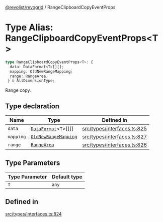 [@revolist/revogrid](README.md) / RangeClipboardCopyEventProps

# Type Alias: RangeClipboardCopyEventProps\<T\>

```ts
type RangeClipboardCopyEventProps<T>: {
  data: DataFormat<T>[][];
  mapping: OldNewRangeMapping;
  range: RangeArea;
 } & AllDimensionType;
```

Range copy.

## Type declaration

| Name | Type | Defined in |
| ------ | ------ | ------ |
| `data` | [`DataFormat`](TypeAlias.DataFormat.md)\<`T`\>[][] | [src/types/interfaces.ts:825](https://github.com/revolist/revogrid/blob/13653d8ee505d63a363463d1b61354eec56320a1/src/types/interfaces.ts#L825) |
| `mapping` | [`OldNewRangeMapping`](TypeAlias.OldNewRangeMapping.md) | [src/types/interfaces.ts:827](https://github.com/revolist/revogrid/blob/13653d8ee505d63a363463d1b61354eec56320a1/src/types/interfaces.ts#L827) |
| `range` | [`RangeArea`](TypeAlias.RangeArea.md) | [src/types/interfaces.ts:826](https://github.com/revolist/revogrid/blob/13653d8ee505d63a363463d1b61354eec56320a1/src/types/interfaces.ts#L826) |

## Type Parameters

| Type Parameter | Default type |
| ------ | ------ |
| `T` | `any` |

## Defined in

[src/types/interfaces.ts:824](https://github.com/revolist/revogrid/blob/13653d8ee505d63a363463d1b61354eec56320a1/src/types/interfaces.ts#L824)
